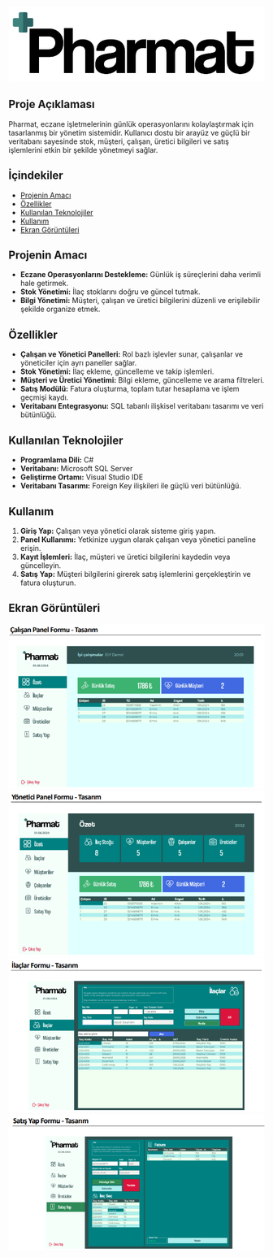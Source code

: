 ![Pharmat Logo](https://github.com/erenemrearik/pharmat/blob/main/Pharmat/Resources/logo.png)

## Proje Açıklaması
Pharmat, eczane işletmelerinin günlük operasyonlarını kolaylaştırmak için tasarlanmış bir yönetim sistemidir. Kullanıcı dostu bir arayüz ve güçlü bir veritabanı sayesinde stok, müşteri, çalışan, üretici bilgileri ve satış işlemlerini etkin bir şekilde yönetmeyi sağlar.


## İçindekiler
- [Projenin Amacı](#projenin-amacı)
- [Özellikler](#özellikler)
- [Kullanılan Teknolojiler](#kullanılan-teknolojiler)
- [Kullanım](#kullanım)
- [Ekran Görüntüleri](#ekran-görüntüleri)

## Projenin Amacı
- **Eczane Operasyonlarını Destekleme:** Günlük iş süreçlerini daha verimli hale getirmek.
- **Stok Yönetimi:** İlaç stoklarını doğru ve güncel tutmak.
- **Bilgi Yönetimi:** Müşteri, çalışan ve üretici bilgilerini düzenli ve erişilebilir şekilde organize etmek.


## Özellikler
- **Çalışan ve Yönetici Panelleri:** Rol bazlı işlevler sunar, çalışanlar ve yöneticiler için ayrı paneller sağlar.
- **Stok Yönetimi:** İlaç ekleme, güncelleme ve takip işlemleri.
- **Müşteri ve Üretici Yönetimi:** Bilgi ekleme, güncelleme ve arama filtreleri.
- **Satış Modülü:** Fatura oluşturma, toplam tutar hesaplama ve işlem geçmişi kaydı.
- **Veritabanı Entegrasyonu:** SQL tabanlı ilişkisel veritabanı tasarımı ve veri bütünlüğü.


## Kullanılan Teknolojiler
- **Programlama Dili:** C#
- **Veritabanı:** Microsoft SQL Server
- **Geliştirme Ortamı:** Visual Studio IDE
- **Veritabanı Tasarımı:** Foreign Key ilişkileri ile güçlü veri bütünlüğü.


## Kullanım
1. **Giriş Yap:** Çalışan veya yönetici olarak sisteme giriş yapın.
2. **Panel Kullanımı:** Yetkinize uygun olarak çalışan veya yönetici paneline erişin.
3. **Kayıt İşlemleri:** İlaç, müşteri ve üretici bilgilerini kaydedin veya güncelleyin.
4. **Satış Yap:** Müşteri bilgilerini girerek satış işlemlerini gerçekleştirin ve fatura oluşturun.

## Ekran Görüntüleri
![Pharmat](https://github.com/erenemrearik/pharmat/blob/main/1.png)
![Pharmat](https://github.com/erenemrearik/pharmat/blob/main/2.png)
![Pharmat](https://github.com/erenemrearik/pharmat/blob/main/3.png)
![Pharmat](https://github.com/erenemrearik/pharmat/blob/main/4.png)
